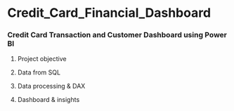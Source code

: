 # Credit_Card_Financial_Dashboard
### Credit Card Transaction and Customer Dashboard using Power BI

1. Project objective
2. Data from SQL

3. Data processing & DAX
4. Dashboard & insights
